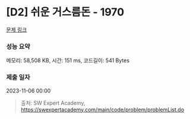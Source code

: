 # [D2] 쉬운 거스름돈 - 1970 

[문제 링크](https://swexpertacademy.com/main/code/problem/problemDetail.do?contestProbId=AV5PsIl6AXIDFAUq) 

### 성능 요약

메모리: 58,508 KB, 시간: 151 ms, 코드길이: 541 Bytes

### 제출 일자

2023-11-06 00:00



> 출처: SW Expert Academy, https://swexpertacademy.com/main/code/problem/problemList.do